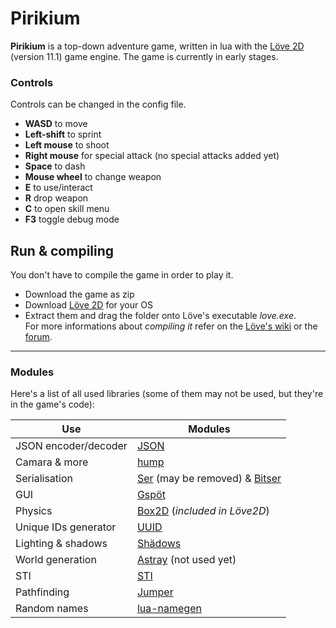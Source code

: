 # Pirikium
**Pirikium** is a top-down adventure game, written in lua with the [Löve 2D](https://love2d.org/) (version 11.1) game engine. The game is currently in early stages.  

### Controls
Controls can be changed in the config file.
* **WASD** to move
* **Left-shift** to sprint
* **Left mouse** to shoot
* **Right mouse** for special attack (no special attacks added yet)
* **Space** to dash
* **Mouse wheel** to change weapon
* **E** to use/interact
* **R** drop weapon
* **C** to open skill menu
* **F3** toggle debug mode

## Run & compiling
You don't have to compile the game in order to play it.
* Download the game as zip
* Download [Löve 2D](https://love2d.org/) for your OS
* Extract them and drag the folder onto Löve's executable *love.exe*.  
For more informations about *compiling it* refer on the [Löve's wiki](https://love2d.org/wiki/Game_Distribution) or the [forum](https://love2d.org/forums/viewtopic.php?f=4&t=451).

---

### Modules
Here's a list of all used libraries (some of them may not be used, but they're in the game's code):

Use | Modules
---|---
JSON encoder/decoder | [JSON](http://regex.info/blog/lua/json)
Camara & more | [hump](https://github.com/vrld/hump/)
Serialisation | [Ser](https://github.com/gvx/Ser) (may be removed) & [Bitser](https://github.com/gvx/bitser)
GUI | [Gspöt](https://github.com/pgimeno/Gspot)
Physics | [Box2D](https://love2d.org/wiki/love.physics) (*included in Löve2D*)
Unique IDs generator | [UUID](https://github.com/Tieske/uuid)
Lighting & shadows | [Shädows](https://github.com/matiasah/shadows)
World generation | [Astray](https://github.com/SiENcE/astray) (not used yet)
STI | [STI](https://github.com/karai17/Simple-Tiled-Implementation)
Pathfinding | [Jumper](https://github.com/Yonaba/Jumper)
Random names | [lua-namegen](https://github.com/LukeMS/lua-namegen)